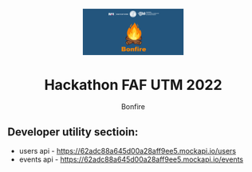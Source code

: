 <p align="center">
  <img src="GitLogo.png" style="hight: 40%; width:40%">
</p>

<h1 align="center">Hackathon FAF UTM 2022</h1>
<p align="center">Bonfire</p>


##  Developer utility sectioin:
- users api    - https://62adc88a645d00a28aff9ee5.mockapi.io/users
- events api   - https://62adc88a645d00a28aff9ee5.mockapi.io/events


